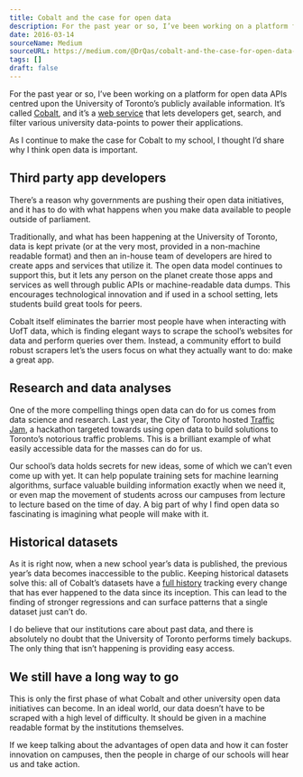 ```yaml
---
title: Cobalt and the case for open data
description: For the past year or so, I’ve been working on a platform for open data APIs centred upon the University of Toronto’s publicly available information.
date: 2016-03-14
sourceName: Medium
sourceURL: https://medium.com/@DrQas/cobalt-and-the-case-for-open-data-ec042aa5d84d
tags: []
draft: false
---
```


For the past year or so, I’ve been working on a platform for open data APIs centred upon the University of Toronto’s publicly available information. It’s called [Cobalt](https://cobalt.qas.im), and it’s a [web service](https://github.com/cobalt-uoft/cobalt) that lets developers get, search, and filter various university data-points to power their applications.

As I continue to make the case for Cobalt to my school, I thought I’d share why I think open data is important.

## Third party app developers

There’s a reason why governments are pushing their open data initiatives, and it has to do with what happens when you make data available to people outside of parliament.

Traditionally, and what has been happening at the University of Toronto, data is kept private (or at the very most, provided in a non-machine readable format) and then an in-house team of developers are hired to create apps and services that utilize it. The open data model continues to support this, but it lets any person on the planet create those apps and services as well through public APIs or machine-readable data dumps. This encourages technological innovation and if used in a school setting, lets students build great tools for peers.

Cobalt itself eliminates the barrier most people have when interacting with UofT data, which is finding elegant ways to scrape the school’s websites for data and perform queries over them. Instead, a community effort to build robust scrapers let’s the users focus on what they actually want to do: make a great app.

## Research and data analyses

One of the more compelling things open data can do for us comes from data science and research. Last year, the City of Toronto hosted [Traffic Jam](http://trafficjam.to/), a hackathon targeted towards using open data to build solutions to Toronto’s notorious traffic problems. This is a brilliant example of what easily accessible data for the masses can do for us.

Our school’s data holds secrets for new ideas, some of which we can’t even come up with yet. It can help populate training sets for machine learning algorithms, surface valuable building information exactly when we need it, or even map the movement of students across our campuses from lecture to lecture based on the time of day. A big part of why I find open data so fascinating is imagining what people will make with it.

## Historical datasets

As it is right now, when a new school year’s data is published, the previous year’s data becomes inaccessible to the public. Keeping historical datasets solve this: all of Cobalt’s datasets have a [full history](https://github.com/cobalt-uoft/datasets/releases) tracking every change that has ever happened to the data since its inception. This can lead to the finding of stronger regressions and can surface patterns that a single dataset just can’t do.

I do believe that our institutions care about past data, and there is absolutely no doubt that the University of Toronto performs timely backups. The only thing that isn’t happening is providing easy access.

## We still have a long way to go

This is only the first phase of what Cobalt and other university open data initiatives can become. In an ideal world, our data doesn’t have to be scraped with a high level of difficulty. It should be given in a machine readable format by the institutions themselves.

If we keep talking about the advantages of open data and how it can foster innovation on campuses, then the people in charge of our schools will hear us and take action.
